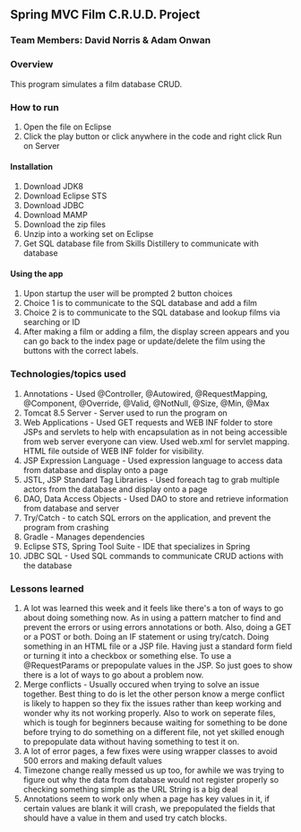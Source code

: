 ## Spring MVC Film C.R.U.D. Project
### Team Members: David Norris & Adam Onwan

### Overview

This program simulates a film database CRUD.

### How to run
1. Open the file on Eclipse
2. Click the play button or click anywhere in the code and right click Run on Server

#### Installation
1. Download JDK8
2. Download Eclipse STS
3. Download JDBC
4. Download MAMP
5. Download the zip files
6. Unzip into a working set on Eclipse
7. Get SQL database file from Skills Distillery to communicate with database

#### Using the app
1. Upon startup the user will be prompted 2 button choices
2. Choice 1 is to communicate to the SQL database and add a film
3. Choice 2 is to communicate to the SQL database and lookup films via searching or ID
4. After making a film or adding a film, the display screen appears and you can go back to the index page or update/delete the film using the buttons with the correct labels.

### Technologies/topics used
1. Annotations - Used @Controller, @Autowired, @RequestMapping, @Component, @Override, @Valid, @NotNull, @Size, @Min, @Max
2. Tomcat 8.5 Server - Server used to run the program on
3. Web Applications - Used GET requests and WEB INF folder to store JSPs and servlets to help with encapsulation as in not being accessible from web server everyone can view. Used web.xml for servlet mapping. HTML file outside of WEB INF folder for visibility.
4. JSP Expression Language - Used expression language to access data from database and display onto a page
5. JSTL, JSP Standard Tag Libraries - Used foreach tag to grab multiple actors from the database and display onto a page
6. DAO, Data Access Objects - Used DAO to store and retrieve information from database and server
7. Try/Catch - to catch SQL errors on the application, and prevent the program from crashing
8. Gradle - Manages dependencies
9. Eclipse STS, Spring Tool Suite - IDE that specializes in Spring
10. JDBC SQL - Used SQL commands to communicate CRUD actions with the database

### Lessons learned
1. A lot was learned this week and it feels like there's a ton of ways to go about doing something now. As in using a pattern matcher to find and prevent the errors or using errors annotations or both. Also, doing a GET or a POST or both. Doing an IF statement or using try/catch. Doing something in an HTML file or a JSP file. Having just a standard form field or turning it into a checkbox or something else. To use a @RequestParams or prepopulate values in the JSP. So just goes to show there is a lot of ways to go about a problem now.
2. Merge conflicts - Usually occured when trying to solve an issue together. Best thing to do is let the other person know a merge conflict is likely to happen so they fix the issues rather than keep working and wonder why its not working properly. Also to work on seperate files, which is tough for beginners because waiting for something to be done before trying to do something on a different file, not yet skilled enough to prepopulate data without having something to test it on. 
3. A lot of error pages, a few fixes were using wrapper classes to avoid 500 errors and making default values
4. Timezone change really messed us up too, for awhile we was trying to figure out why the data from database would not register properly so checking something simple as the URL String is a big deal
5. Annotations seem to work only when a page has key values in it, if certain values are blank it will crash, we prepopulated the fields that should have a value in them and used try catch blocks.
